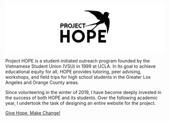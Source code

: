 ![Image](https://github.com/vinhdows10/project_hope_site/blob/master/hope_design_horizontal.png)

Project HOPE is a student-initiated outreach program founded by the Vietnamese Student Union (VSU) in 1999  at UCLA. In its goal to achieve educational equity for all, HOPE provides tutoring, peer advising, workshops, and field trips for high school students in the Greater Los Angeles and Orange County areas.

Since volunteering in the winter of 2019, I have become deeply invested in the success of both HOPE and its students. Over the following academic year, I undertook the task of designing an entire website for the project. 

[Give Hope, Make Change!](https://project-hope.site)
